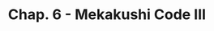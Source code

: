 ---
kgs_layout: "manga_chapter"
title: "Chap. 6 - Mekakushi Code III"
description: "Les terroristes viennent de prendre le contrôle du centre commercial ! Marry, Kido et Momo ont heureusement réussi à se cacher mais ce n'est pas le cas de plusieurs autres visiteurs dont Shintaro et Kano, retenus en otages. Malgré la gravité de la situation, les trois filles doivent réfléchir à un plan pour libérer tout le monde sans se faire capturer."
---